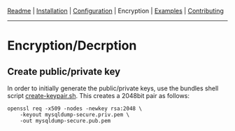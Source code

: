 [Readme](https://github.com/cytopia/mysqldump-secure/blob/master/README.md) |
[Installation](https://github.com/cytopia/mysqldump-secure/blob/master/doc/INSTALL.md) |
[Configuration](https://github.com/cytopia/mysqldump-secure/blob/master/doc/SETUP.md) |
Encryption |
[Examples](https://github.com/cytopia/mysqldump-secure/blob/master/doc/EXAMPLES.md) |
[Contributing](https://github.com/cytopia/mysqldump-secure/blob/master/CONTRIBUTING.md)

---


# Encryption/Decrption

## Create public/private key

In order to initially generate the public/private keys, use the bundles shell script [create-keypair.sh](https://github.com/cytopia/mysqldump-secure/blob/master/bin/create-keypair.sh). This creates a 2048bit pair as follows:
```shell
openssl req -x509 -nodes -newkey rsa:2048 \
	-keyout mysqldump-secure.priv.pem \
	-out mysqldump-secure.pub.pem
```

